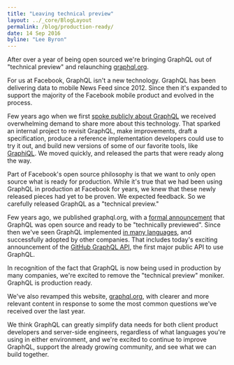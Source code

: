 ```yaml
---
title: "Leaving technical preview"
layout: ../_core/BlogLayout
permalink: /blog/production-ready/
date: 14 Sep 2016
byline: "Lee Byron"
---
```


After over a year of being open sourced we're bringing GraphQL out of "technical preview" and relaunching [graphql.org](http://graphql.org/).

For us at Facebook, GraphQL isn't a new technology. GraphQL has been delivering data to mobile News Feed since 2012. Since then it's expanded to support the majority of the Facebook mobile product and evolved in the process.

Few years ago when we first [spoke publicly about GraphQL](https://www.youtube.com/watch?v=9sc8Pyc51uU) we received overwhelming demand to share more about this technology. That sparked an internal project to revisit GraphQL, make improvements, draft a specification, produce a reference implementation developers could use to try it out, and build new versions of some of our favorite tools, like [GraphiQL](https://github.com/graphql/graphiql). We moved quickly, and released the parts that were ready along the way.

Part of Facebook's open source philosophy is that we want to only open source what is ready for production. While it's true that we had been using GraphQL in production at Facebook for years, we knew that these newly released pieces had yet to be proven. We expected feedback. So we carefully released GraphQL as a "technical preview."

Few years ago, we published graphql.org, with a [formal announcement](/blog/graphql-a-query-language/) that GraphQL was open source and ready to be "technically previewed". Since then we've seen GraphQL implemented [in many languages](/code/), and successfully adopted by other companies. That includes today's exciting announcement of the [GitHub GraphQL API](http://githubengineering.com/the-github-graphql-api/), the first major public API to use GraphQL.

In recognition of the fact that GraphQL is now being used in production by many companies, we're excited to remove the "technical preview" moniker. GraphQL is production ready.

We've also revamped this website, [graphql.org](http://graphql.org/), with clearer and more relevant content in response to some the most common questions we've received over the last year.

We think GraphQL can greatly simplify data needs for both client product developers and server-side engineers, regardless of what languages you're using in either environment, and we're excited to continue to improve GraphQL, support the already growing community, and see what we can build together.
